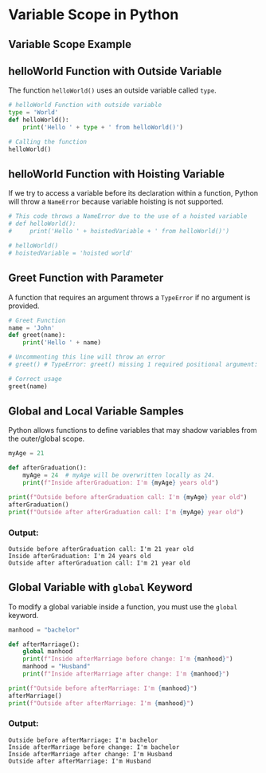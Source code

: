 # Variable Scope in Python

## Variable Scope Example

## helloWorld Function with Outside Variable

The function `helloWorld()` uses an outside variable called `type`.

```python
# helloWorld Function with outside variable
type = 'World'
def helloWorld():
    print('Hello ' + type + ' from helloWorld()')

# Calling the function
helloWorld()
```

## helloWorld Function with Hoisting Variable

If we try to access a variable before its declaration within a function, Python will throw a `NameError` because variable hoisting is not supported.

```python
# This code throws a NameError due to the use of a hoisted variable
# def helloWorld():
#     print('Hello ' + hoistedVariable + ' from helloWorld()')

# helloWorld()
# hoistedVariable = 'hoisted world'
```

## Greet Function with Parameter

A function that requires an argument throws a `TypeError` if no argument is provided.

```python
# Greet Function
name = 'John'
def greet(name):
    print('Hello ' + name)

# Uncommenting this line will throw an error
# greet() # TypeError: greet() missing 1 required positional argument: 'name'

# Correct usage
greet(name)
```

## Global and Local Variable Samples

Python allows functions to define variables that may shadow variables from the outer/global scope.

```python
myAge = 21

def afterGraduation():
    myAge = 24  # myAge will be overwritten locally as 24.
    print(f"Inside afterGraduation: I'm {myAge} years old")

print(f"Outside before afterGraduation call: I'm {myAge} year old")
afterGraduation()
print(f"Outside after afterGraduation call: I'm {myAge} year old")
```

### Output:
```
Outside before afterGraduation call: I'm 21 year old
Inside afterGraduation: I'm 24 years old
Outside after afterGraduation call: I'm 21 year old
```

## Global Variable with `global` Keyword

To modify a global variable inside a function, you must use the `global` keyword.

```python
manhood = "bachelor"

def afterMarriage():
    global manhood
    print(f"Inside afterMarriage before change: I'm {manhood}")
    manhood = "Husband"
    print(f"Inside afterMarriage after change: I'm {manhood}")

print(f"Outside before afterMarriage: I'm {manhood}")
afterMarriage()
print(f"Outside after afterMarriage: I'm {manhood}")
```

### Output:
```
Outside before afterMarriage: I'm bachelor
Inside afterMarriage before change: I'm bachelor
Inside afterMarriage after change: I'm Husband
Outside after afterMarriage: I'm Husband
```

